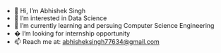 - 👋 Hi, I’m Abhishek Singh
- 👀 I’m interested in Data Science
- 🌱 I’m currently learning and persuing Computer Science Engineering
- � I’m looking for internship opportunity
- 📫 Reach me at: abhisheksingh77634@gmail.com
